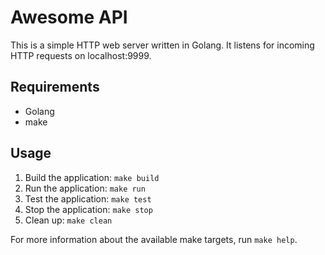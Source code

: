 # Awesome API

This is a simple HTTP web server written in Golang. It listens for incoming HTTP requests on localhost:9999.

## Requirements

- Golang
- make

## Usage

1. Build the application: `make build`
2. Run the application: `make run`
3. Test the application: `make test`
4. Stop the application: `make stop`
5. Clean up: `make clean`

For more information about the available make targets, run `make help`.
